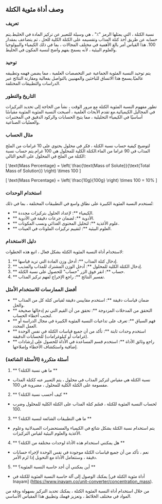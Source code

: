 ## وصف أداة مئوية الكتلة

### تعريف
نسبة الكتلة ، التي يمثلها الرمز "٪" ، هي وسيلة للتعبير عن تركيز المادة في الخليط.يتم حسابه عن طريق أخذ كتلة المذاب وتقسيمه على الكتلة الكلية للحل ، ثم يتضاعف بمقدار 100. هذا القياس أمر بالغ الأهمية في مختلف المجالات ، بما في ذلك الكيمياء والبيولوجيا والعلوم البيئية ، لأنه يسمح بفهم واضح لنسبة المكون في الخليط.

### توحيد
يتم توحيد النسبة المئوية الجماعية عبر التخصصات العلمية ، مما يضمن فهمه وتطبيقه عالميًا.يسمح هذا الاتساق للباحثين والمهنيين بالتواصل بفعالية ومقارنة النتائج عبر الدراسات والتطبيقات المختلفة.

### التاريخ والتطور
تطور مفهوم النسبة المئوية الكتلة مع مرور الوقت ، نشأ من الحاجة إلى تحديد التركيزات في المحاليل الكيميائية.مع تقدم الأبحاث العلمية ، أصبحت النسبة المئوية المئوية مقياسًا أساسيًا في الكيمياء التحليلية ، مما يتيح الحسابات والركود الدقيق في المختبرات والعمليات الصناعية.

### مثال الحساب
لتوضيح كيفية حساب نسبة الكتلة ، فكر في محلول يحتوي على 10 غرامات من الملح المذاب في 90 غراما من الماء.الكتلة الكلية للمحلول هي 100 غرام.يتم حساب نسبة الكتلة من الملح في المحلول على النحو التالي:

\[ \text{Mass Percentage} = \left( \frac{\text{Mass of Solute}}{\text{Total Mass of Solution}} \right) \times 100 \]

\[ \text{Mass Percentage} = \left( \frac{10g}{100g} \right) \times 100 = 10\% \]

### استخدام الوحدات
تُستخدم النسبة المئوية الكبيرة على نطاق واسع في التطبيقات المختلفة ، بما في ذلك:
- ** الكيمياء **: لإعداد الحلول بتركيزات محددة.
- ** الأدوية **: لضمان جرعات دقيقة في الأدوية.
- ** علوم الأغذية **: لتحليل المحتوى الغذائي ونسب المكونات.
- ** العلوم البيئية **: لتقييم تركيزات الملوثات في العينات.

### دليل الاستخدام
لاستخدام أداة النسبة المئوية الكتلة بشكل فعال ، اتبع هذه الخطوات:
1. ** إدخال كتلة المذاب **: أدخل وزن المادة التي تريد قياسها.
2. ** إدخال الكتلة الكلية للمحلول **: أدخل الوزن المشترك للمذاب والمذيب.
3. ** حساب **: انقر فوق الزر "حساب" للحصول على نسبة الكتلة.
4. ** تفسير النتائج **: راجع الإخراج لفهم تركيز المذاب.

### أفضل الممارسات للاستخدام الأمثل
- ** ضمان قياسات دقيقة **: استخدم مقاييس دقيقة لقياس كتلة كل من المذاب والحل.
- ** التحقق من المدخلات المزدوجة **: تحقق من أن القيم التي تم إدخالها صحيحة لتجنب أخطاء الحساب.
- ** فهم السياق **: تعرف على تداعيات النسبة المئوية الكبيرة في مجال الدراسة أو العمل المحدد.
- ** استخدم وحدات ثابتة **: تأكد من أن جميع قياسات الكتلة في نفس الوحدة (غرامات أو كيلوغرامات) للحسابات الدقيقة.
- ** راجع وثائق الأداة **: استخدم قسم المساعدة في الأداة للحصول على إرشادات إضافية واستكشاف الأخطاء وإصلاحها.

### أسئلة متكررة (الأسئلة الشائعة)

1. ** ما هي نسبة الكتلة؟ **
- نسبة الكتلة هي مقياس لتركيز المذاب في محلول ، يتم التعبير عنه ككتلة المذاب مقسومة على الكتلة الكلية للمحلول ، مضروبة في 100.

2. ** كيف أحسب نسبة الكتلة؟ **
- لحساب النسبة المئوية للكتلة ، قسّم كتلة المذاب على الكتلة الكلية للمحلول وضرب 100.

3. ** ما هي التطبيقات الشائعة لنسبة الكتلة؟ **
- يتم استخدام نسبة الكتلة بشكل شائع في الكيمياء والمستحضرات الصيدلانية وعلوم الأغذية والعلوم البيئية لقياس التركيزات.

4. ** هل يمكنني استخدام هذه الأداة لوحدات مختلفة من الكتلة؟ **
- نعم ، تأكد من أن جميع قياسات الكتلة موجودة في نفس الوحدة لإجراء حسابات دقيقة ، وستتعامل الأداة مع التحويل إذا لزم الأمر.

5. ** أين يمكنني أن أجد حاسبة النسبة المئوية؟ **
- يمكنك الوصول إلى آلة حاسبة النسبة المئوية للكتلة في [أداة مئوية الكتلة في Inayam] (https://www.inayam.co/unit-converter/concentration_mass).

من خلال استخدام أداة النسبة المئوية الكتلة ، يمكنك تحديد التركيز بسهولة ودقة من المواد في مختلف الخلائط ، وتعزيز فهمك وتطبيق هذا المقياس الأساسي.